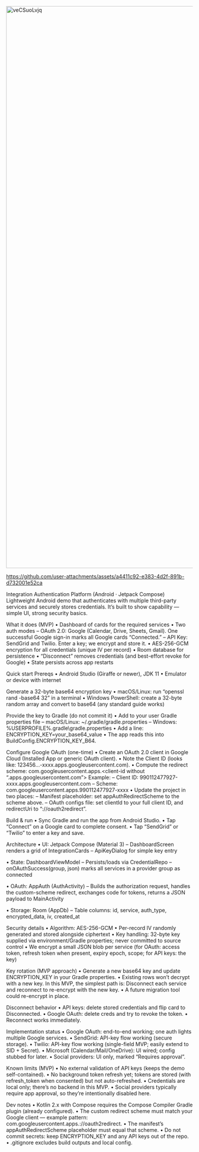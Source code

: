 <img width="639" height="1519" alt="veCSuoLvjq" src="https://github.com/user-attachments/assets/3f6830c5-2572-44d6-bb70-58f221113734" />

https://github.com/user-attachments/assets/a4411c92-e383-4d2f-891b-d732001e52ca



Integration Authentication Platform (Android · Jetpack Compose)
Lightweight Android demo that authenticates with multiple third-party services and securely stores credentials. It’s built to show capability — simple UI, strong security basics.

What it does (MVP)
• Dashboard of cards for the required services
• Two auth modes
– OAuth 2.0: Google (Calendar, Drive, Sheets, Gmail). One successful Google sign-in marks all Google cards “Connected.”
– API Key: SendGrid and Twilio. Enter a key; we encrypt and store it.
• AES-256-GCM encryption for all credentials (unique IV per record)
• Room database for persistence
• “Disconnect” removes credentials (and best-effort revoke for Google)
• State persists across app restarts

Quick start
Prereqs
• Android Studio (Giraffe or newer), JDK 11
• Emulator or device with internet

Generate a 32-byte base64 encryption key
• macOS/Linux: run “openssl rand -base64 32” in a terminal
• Windows PowerShell: create a 32-byte random array and convert to base64 (any standard guide works)

Provide the key to Gradle (do not commit it)
• Add to your user Gradle properties file
– macOS/Linux: ~/.gradle/gradle.properties
– Windows: %USERPROFILE%.gradle\gradle.properties
• Add a line: ENCRYPTION_KEY=your_base64_value
• The app reads this into BuildConfig.ENCRYPTION_KEY_B64.

Configure Google OAuth (one-time)
• Create an OAuth 2.0 client in Google Cloud (Installed App or generic OAuth client).
• Note the Client ID (looks like: 123456…-xxxx.apps.googleusercontent.com).
• Compute the redirect scheme: com.googleusercontent.apps.<client-id without “.apps.googleusercontent.com”>
Example:
– Client ID: 990112477927-xxxx.apps.googleusercontent.com
– Scheme: com.googleusercontent.apps.990112477927-xxxx
• Update the project in two places:
– Manifest placeholder: set appAuthRedirectScheme to the scheme above.
– OAuth configs file: set clientId to your full client ID, and redirectUri to “<your scheme>://oauth2redirect”.

Build & run
• Sync Gradle and run the app from Android Studio.
• Tap “Connect” on a Google card to complete consent.
• Tap “SendGrid” or “Twilio” to enter a key and save.

Architecture
• UI: Jetpack Compose (Material 3)
– DashboardScreen renders a grid of IntegrationCards
– ApiKeyDialog for simple key entry

• State: DashboardViewModel
– Persists/loads via CredentialRepo
– onOAuthSuccess(group, json) marks all services in a provider group as connected

• OAuth: AppAuth (AuthActivity)
– Builds the authorization request, handles the custom-scheme redirect, exchanges code for tokens, returns a JSON payload to MainActivity

• Storage: Room (AppDb)
– Table columns: id, service, auth_type, encrypted_data, iv, created_at

Security details
• Algorithm: AES-256-GCM
• Per-record IV randomly generated and stored alongside ciphertext
• Key handling: 32-byte key supplied via environment/Gradle properties; never committed to source control
• We encrypt a small JSON blob per service (for OAuth: access token, refresh token when present, expiry epoch, scope; for API keys: the key)

Key rotation (MVP approach)
• Generate a new base64 key and update ENCRYPTION_KEY in your Gradle properties.
• Existing rows won’t decrypt with a new key. In this MVP, the simplest path is: Disconnect each service and reconnect to re-encrypt with the new key.
• A future migration tool could re-encrypt in place.

Disconnect behavior
• API keys: delete stored credentials and flip card to Disconnected.
• Google OAuth: delete creds and try to revoke the token.
• Reconnect works immediately.

Implementation status
• Google OAuth: end-to-end working; one auth lights multiple Google services.
• SendGrid: API-key flow working (secure storage).
• Twilio: API-key flow working (single-field MVP; easily extend to SID + Secret).
• Microsoft (Calendar/Mail/OneDrive): UI wired; config stubbed for later.
• Social providers: UI only, marked “Requires approval”.

Known limits (MVP)
• No external validation of API keys (keeps the demo self-contained).
• No background token refresh yet; tokens are stored (with refresh_token when consented) but not auto-refreshed.
• Credentials are local only; there’s no backend in this MVP.
• Social providers typically require app approval, so they’re intentionally disabled here.

Dev notes
• Kotlin 2.x with Compose requires the Compose Compiler Gradle plugin (already configured).
• The custom redirect scheme must match your Google client — example pattern: com.googleusercontent.apps.<client-id-without-domain>://oauth2redirect.
• The manifest’s appAuthRedirectScheme placeholder must equal that scheme.
• Do not commit secrets: keep ENCRYPTION_KEY and any API keys out of the repo.
• .gitignore excludes build outputs and local config.

